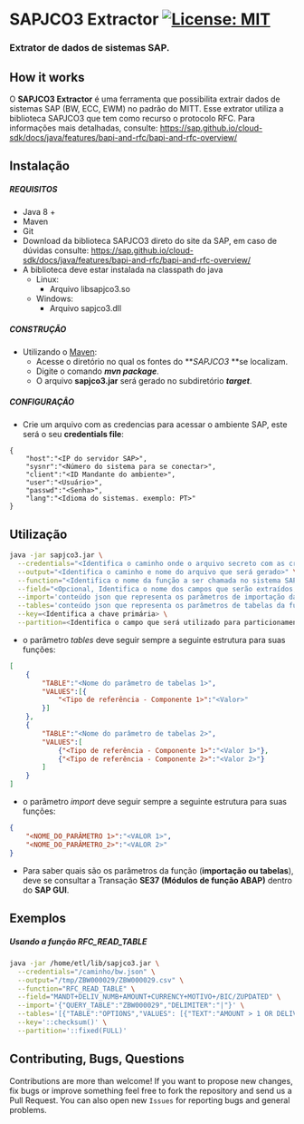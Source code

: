 # SAPJCO3 Extractor [![License: MIT](https://img.shields.io/badge/License-MIT-yellow.svg)](https://opensource.org/licenses/MIT)
### Extrator de dados de sistemas SAP. 

## How it works

O **SAPJCO3 Extractor** é uma ferramenta que possibilita extrair dados de sistemas SAP (BW, ECC, EWM) no padrão do MITT. Esse extrator utiliza a biblioteca SAPJCO3 que tem como recurso o protocolo RFC.
Para informações mais detalhadas, consulte: https://sap.github.io/cloud-sdk/docs/java/features/bapi-and-rfc/bapi-and-rfc-overview/

## Instalação

##### REQUISITOS

- Java 8 +
- Maven
- Git
- Download da biblioteca SAPJCO3 direto do site da SAP, em caso de dúvidas consulte: https://sap.github.io/cloud-sdk/docs/java/features/bapi-and-rfc/bapi-and-rfc-overview/
- A biblioteca deve estar instalada na classpath do java
	- Linux:
		- Arquivo libsapjco3.so 
	- Windows:
		- Arquivo sapjco3.dll


##### CONSTRUÇÃO

- Utilizando o [Maven](https://maven.apache.org/): 
    - Acesse o diretório no qual os fontes do **_SAPJCO3_ **se localizam.
    - Digite o comando _**mvn package**_.
    - O arquivo **sapjco3.jar** será gerado no subdiretório **_target_**.

##### CONFIGURAÇÂO

* Crie um arquivo com as credencias para acessar o ambiente SAP, este será o seu **credentials file**:

```
{
	"host":"<IP do servidor SAP>",
	"sysnr":"<Número do sistema para se conectar>",
	"client":"<ID Mandante do ambiente>",
	"user":"<Usuário>",
	"passwd":"<Senha>",
	"lang":"<Idioma do sistemas. exemplo: PT>"
}

```

## Utilização

```bash
java -jar sapjco3.jar \
  --credentials="<Identifica o caminho onde o arquivo secreto com as credenciais está localizado>" \
  --output="<Identifica o caminho e nome do arquivo que será gerado>" \
  --function="<Identifica o nome da função a ser chamada no sistema SAP, exemplo: RFC_READ_TABLE>" \
  --field="<Opcional, Identifica o nome dos campos que serão extraídos, senão for passado o processo tentará pegar os campos automaticamente>" \
  --import='conteúdo json que representa os parâmetros de importação da função desejada' \
  --tables='conteúdo json que representa os parâmetros de tabelas da função desejada ' \
  --key=<Identifica a chave primária> \
  --partition=<Identifica o campo que será utilizado para particionamento dos dados>
```

* o parâmetro _tables_ deve seguir sempre a seguinte estrutura para suas funções:
```json
[
	{
		"TABLE":"<Nome do parâmetro de tabelas 1>",
		"VALUES":[{
			"<Tipo de referência - Componente 1>":"<Valor>"
		}]
	},
	{
		"TABLE":"<Nome do parâmetro de tabelas 2>",
		"VALUES":[
			{"<Tipo de referência - Componente 1>":"<Valor 1>"},
			{"<Tipo de referência - Componente 2>":"<Valor 2>"}
		]
	}
]
```


* o parâmetro _import_ deve seguir sempre a seguinte estrutura para suas funções:
```json
{
	"<NOME_DO_PARÂMETRO 1>":"<VALOR 1>",
	"<NOME_DO_PARÂMETRO_2>":"<VALOR 2>"
}
```

* Para saber quais são os parâmetros da função (**importação ou tabelas**), deve se consultar a Transação **SE37 (Módulos de função ABAP)** dentro do **SAP GUI**.

## Exemplos

##### Usando a função RFC_READ_TABLE

```bash
java -jar /home/etl/lib/sapjco3.jar \
  --credentials="/caminho/bw.json" \
  --output="/tmp/ZBW000029/ZBW000029.csv" \
  --function="RFC_READ_TABLE" \
  --field="MANDT+DELIV_NUMB+AMOUNT+CURRENCY+MOTIVO+/BIC/ZUPDATED" \
  --import='{"QUERY_TABLE":"ZBW000029","DELIMITER":"|"}' \
  --tables='[{"TABLE":"OPTIONS","VALUES": [{"TEXT":"AMOUNT > 1 OR DELIV_NUMB = '"'"'8043143930'"'"' "}]},{"TABLE":"FIELDS","VALUES":[{"FIELDNAME":"MANDT"},{"FIELDNAME":"DELIV_NUMB"},{"FIELDNAME":"AMOUNT"},{"FIELDNAME":"CURRENCY"},{"FIELDNAME":"MOTIVO"},{"FIELDNAME":"/BIC/ZUPDATED"}]}]' \
  --key='::checksum()' \
  --partition='::fixed(FULL)'
```


## Contributing, Bugs, Questions
Contributions are more than welcome! If you want to propose new changes, fix bugs or improve something feel free to fork the repository and send us a Pull Request. You can also open new `Issues` for reporting bugs and general problems.
